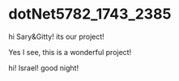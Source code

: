 # dotNet5782_1743_2385

hi Sary&Gitty! its our project!

Yes I see, this is a wonderful project!

hi! Israel! good night!
